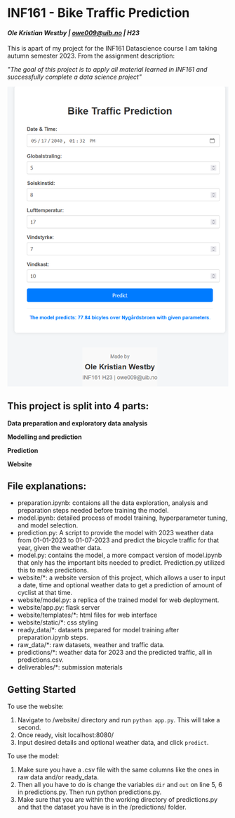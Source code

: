 # **INF161 - Bike Traffic Prediction**
#### *Ole Kristian Westby | owe009@uib.no | H23*

This is apart of my project for the INF161 Datascience course I am taking autumn semester 2023. From the assignment description:

 *"The goal of this project is to apply all material learned in INF161 and successfully complete a data
science project"*

![alt text](webpage.png)

## This project is split into 4 parts:

**Data preparation and exploratory data analysis**

**Modelling and prediction**

**Prediction**

**Website**

## File explanations:

- preparation.ipynb: contaions all the data exploration, analysis and preparation steps needed before training the model.
- model.ipynb: detailed process of model training, hyperparameter tuning, and model selection.
- prediction.py: A script to provide the model with 2023 weather data from 01-01-2023 to 01-07-2023 and predict the bicycle traffic for that year, given the weather data.
- model.py: contains the model, a more compact version of model.ipynb that only has the important bits needed to predict. Prediction.py utilized this to make predictions.
- website/*: a website version of this project, which allows a user to input a date, time and optional weather data to get a prediction of amount of cyclist at that time.
- website/model.py: a replica of the trained model for web deployment.
- website/app.py: flask server
- website/templates/*: html files for web interface
- website/static/*: css styling
- ready_data/*: datasets prepared for model training after preparation.ipynb steps.
- raw_data/*: raw datasets, weather and traffic data.
- predictions/*: weather data for 2023 and the predicted traffic, all in predictions.csv.
- deliverables/*: submission materials

## Getting Started
To use the website:
1. Navigate to /website/ directory and run ```python app.py```. This will take a second.
2. Once ready, visit localhost:8080/
3. Input desired details and optional weather data, and click ```predict```.

To use the model:
1. Make sure you have a .csv file with the same columns like the ones in raw data and/or ready_data. 
2. Then all you have to do is change the variables ```dir```
and ```out``` on line 5, 6 in predictions.py. Then run python predictions.py.
3. Make sure that you are within the working directory of predictions.py and that the dataset you have is in the /predictions/ folder.
###